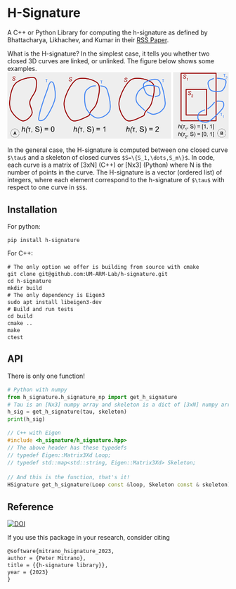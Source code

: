 # H-Signature

A C++ or Python Library for computing the h-signature as defined by Bhattacharya, Likhachev, and Kumar in their [RSS Paper](https://www.roboticsproceedings.org/rss07/p02.pdf).

What is the H-signature? In the simplest case, it tells you whether two closed 3D curves are linked, or unlinked. The figure below shows some examples.
![Four visual examples of the H-signature](docs/simple_h.png)

In the general case, the H-signature is computed between one closed curve `$\tau$` and a skeleton of closed curves `$S=\{S_1,\dots,S_m\}$`. In code, each curve is a matrix of [3xN] (C++) or [Nx3] (Python) where N is the number of points in the curve. The H-signature is a vector (ordered list) of integers, where each element correspond to the h-signature of `$\tau$` with respect to one curve in `$S$`.

## Installation

For python:

```shell
pip install h-signature

```

For C++:

```shell
# The only option we offer is building from source with cmake 
git clone git@github.com:UM-ARM-Lab/h-signature.git
cd h-signature
mkdir build
# The only dependency is Eigen3
sudo apt install libeigen3-dev
# Build and run tests
cd build
cmake ..
make
ctest
```

## API

There is only one function!

```python
# Python with numpy
from h_signature.h_signature_np import get_h_signature
# Tau is an [Nx3] numpy array and skeleton is a dict of [3xN] numpy arrays
h_sig = get_h_signature(tau, skeleton)
print(h_sig)
```

```c++
// C++ with Eigen
#include <h_signature/h_signature.hpp>
// The above header has these typedefs
// typedef Eigen::Matrix3Xd Loop;
// typedef std::map<std::string, Eigen::Matrix3Xd> Skeleton;

// And this is the function, that's it! 
HSignature get_h_signature(Loop const &loop, Skeleton const & skeleton);
```

## Reference
[![DOI](https://zenodo.org/badge/DOI/10.5281/zenodo.8374620.svg)](https://doi.org/10.5281/zenodo.8374620)

If you use this package in your research, consider citing
```
@software{mitrano_hsignature_2023,
author = {Peter Mitrano},
title = {{h-signature library}},
year = {2023}
}
```
